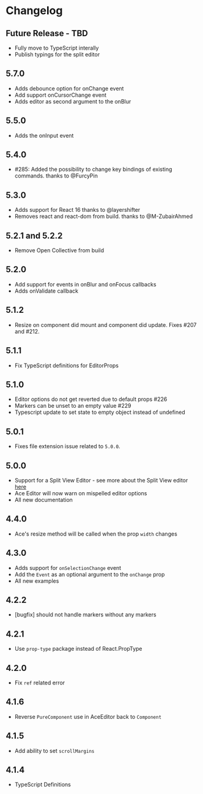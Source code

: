 # Changelog

## Future Release - TBD

* Fully move to TypeScript interally
* Publish typings for the split editor

## 5.7.0

* Adds debounce option for onChange event
* Add support onCursorChange event
* Adds editor as second argument to the onBlur

## 5.5.0

* Adds the onInput event

## 5.4.0

* #285: Added the possibility to change key bindings of existing commands. thanks to @FurcyPin

## 5.3.0

* Adds support for React 16 thanks to @layershifter
* Removes react and react-dom from build. thanks to @M-ZubairAhmed

## 5.2.1 and 5.2.2

* Remove Open Collective from build

## 5.2.0

* Add support for events in onBlur and onFocus callbacks
* Adds onValidate callback

## 5.1.2

* Resize on component did mount and component did update. Fixes #207 and #212.

## 5.1.1

* Fix TypeScript definitions for EditorProps

## 5.1.0

* Editor options do not get reverted due to default props #226
* Markers can be unset to an empty value #229
* Typescript update to set state to empty object instead of undefined


## 5.0.1

* Fixes file extension issue related to `5.0.0`.

## 5.0.0

* Support for a Split View Editor - see more about the Split View editor [here](https://github.com/securingsincity/react-ace/blob/master/docs/Split.md)
* Ace Editor will now warn on mispelled editor options
* All new documentation

## 4.4.0

* Ace's resize method will be called when the prop `width` changes

## 4.3.0

* Adds support for `onSelectionChange` event
* Add the `Event` as an optional argument to the `onChange` prop
* All new examples

## 4.2.2

* [bugfix] should not handle markers without any markers

## 4.2.1

* Use `prop-type` package instead of React.PropType

## 4.2.0

* Fix `ref` related error

## 4.1.6

* Reverse `PureComponent` use in AceEditor back to `Component`

## 4.1.5

* Add ability to set `scrollMargins`

## 4.1.4

* TypeScript Definitions
